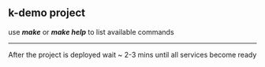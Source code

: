 ## k-demo project

use ***make*** or ***make help*** to list available commands

------------------------------------

After the project is deployed wait ~ 2-3 mins until all services become ready
